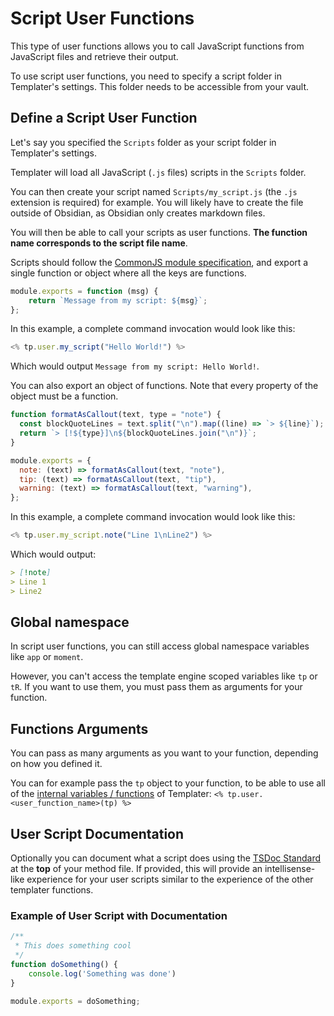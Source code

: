 # Script User Functions

This type of user functions allows you to call JavaScript functions from JavaScript files and retrieve their output.

To use script user functions, you need to specify a script folder in Templater's settings. This folder needs to be accessible from your vault. 

## Define a Script User Function

Let's say you specified the `Scripts` folder as your script folder in Templater's settings.

Templater will load all JavaScript (`.js` files) scripts in the `Scripts` folder.

You can then create your script named `Scripts/my_script.js` (the `.js` extension is required) for example. You will likely have to create the file outside of Obsidian, as Obsidian only creates markdown files.

You will then be able to call your scripts as user functions. **The function name corresponds to the script file name**.

Scripts should follow the [CommonJS module specification](https://flaviocopes.com/commonjs/), and export a single function or object where all the keys are functions.

```javascript
module.exports = function (msg) {
    return `Message from my script: ${msg}`;
};
```

In this example, a complete command invocation would look like this: 

```javascript
<% tp.user.my_script("Hello World!") %>
```

Which would output `Message from my script: Hello World!`.

You can also export an object of functions. Note that every property of the object must be a function.

```javascript
function formatAsCallout(text, type = "note") {
  const blockQuoteLines = text.split("\n").map((line) => `> ${line}`);
  return `> [!${type}]\n${blockQuoteLines.join("\n")}`;
}

module.exports = {
  note: (text) => formatAsCallout(text, "note"),
  tip: (text) => formatAsCallout(text, "tip"),
  warning: (text) => formatAsCallout(text, "warning"),
};

```

In this example, a complete command invocation would look like this:

```javascript
<% tp.user.my_script.note("Line 1\nLine2") %>
```

Which would output:

```md
> [!note]
> Line 1
> Line2
```

## Global namespace

In script user functions, you can still access global namespace variables like `app` or `moment`.

However, you can't access the template engine scoped variables like `tp` or `tR`. If you want to use them, you must pass them as arguments for your function.


## Functions Arguments

You can pass as many arguments as you want to your function, depending on how you defined it.

You can for example pass the `tp` object to your function, to be able to use all of the [internal variables / functions](../internal-variables-functions/overview.md) of Templater: `<% tp.user.<user_function_name>(tp) %>`

## User Script Documentation

Optionally you can document what a script does using the [TSDoc Standard](https://tsdoc.org/) at the **top** of your method file. If provided, this will provide an intellisense-like experience for your user scripts similar to the experience of the other templater functions.

### Example of User Script with Documentation

```javascript
/**
 * This does something cool
 */
function doSomething() {
    console.log('Something was done')
}

module.exports = doSomething;
```
